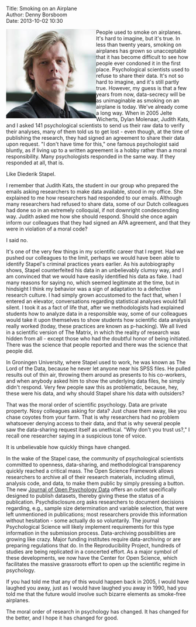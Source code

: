 Title: Smoking on an Airplane  
Author: Denny Borsboom  
Date: 2013-10-02 10:30

<img src="/images/DennyPortrait-cropped.png" alt="Photo of Denny
Boorsboom" align="left">

People used to smoke on airplanes. It's hard to imagine, but it's true. In less
than twenty years, smoking on airplanes has grown so unacceptable that it has
become difficult to see how people ever condoned it in the first place.
Psychological scientists used to refuse to share their data. It's not so hard to
imagine, and it's still partly true. However, my guess is that a few years from
now, data-secrecy will be as unimaginable as smoking on an airplane is today.
We've already come a long way. When in 2005 Jelte Wicherts, Dylan Molenaar,
Judith Kats, and I asked 141 psychological scientists to send us their raw data
to verify their analyses, many of them told us to get lost - even though, at
the time of publishing the research, they had signed an agreement to share
their data upon request. "I don't have time for this," one famous psychologist
said bluntly, as if living up to a written agreement is a hobby rather than a
moral responsibility. Many psychologists responded in the same way. If they
responded at all, that is.

Like Diederik Stapel.

I remember that Judith Kats, the student in our group who prepared the emails
asking researchers to make data available, stood in my office. She explained to
me how researchers had responded to our emails. Although many researchers
had refused to share data, some of our Dutch colleagues had done so in an
extremely colloquial, if not downright condescending way. Judith asked me how
she should respond. Should she once again inform our colleagues that they had
signed an APA agreement, and that they were in violation of a moral code?

I said no.

It's one of the very few things in my scientific career that I regret. Had we
pushed our colleagues to the limit, perhaps we would have been able to identify
Stapel's criminal practices years earlier. As his autobiography shows, Stapel
counterfeited his data in an unbelievably clumsy way, and I am convinced that
we would have easily identified his data as fake.
I had many reasons for saying no, which seemed legitimate at the time, but in
hindsight I think my behavior was a sign of adaptation to a defective research
culture. I had simply grown accustomed to the fact that, when I entered an
elevator, conversations regarding statistical analyses would fall silent. I took
it as a fact of life that, after we methodologists had explained students how to
analyze data in a responsible way, some of our colleagues would take it upon
themselves to show students how scientific data analysis really worked (today,
these practices are known as p-hacking). We all lived in a scientific version of
The Matrix, in which the reality of research was hidden from all - except those
who had the doubtful honor of being initiated. There was the science that people
reported and there was the science that people did.

In Groningen University, where Stapel used to work, he was known as The Lord
of the Data, because he never let anyone near his SPSS files. He pulled results
out of thin air, throwing them around as presents to his co-workers, and when
anybody asked him to show the underlying data files, he simply didn't respond.
Very few people saw this as problematic, because, hey, these were his data, and
why should Stapel share his data with outsiders?

That was the moral order of scientific psychology. Data are private property.
Nosy colleagues asking for data? Just chase them away, like you chase coyotes
from your farm. That is why researchers had no problem whatsoever denying
access to their data, and that is why several people saw the data-sharing request
itself as unethical. "Why don't you trust us?," I recall one researcher saying in a
suspicious tone of voice.

It is unbelievable how quickly things have changed.

In the wake of the Stapel case, the community of psychological scientists
committed to openness, data-sharing, and methodological transparency quickly
reached a critical mass. The Open Science Framework allows researchers to
archive all of their research materials, including stimuli, analysis code, and
data, to make them public by simply pressing a button. The new [Journal of Open
Psychology Data](http://openpsychologydata.metajnl.com) offers an outlet
specifically designed to publish datasets, thereby giving these the status of a
publication. Psychdisclosure.org asks researchers to document decisions
regarding, e.g., sample size determination and variable selection, that were
left unmentioned in publications; most researchers provide this information
without hesitation - some actually do so voluntarily. The journal Psychological
Science will likely implement requirements for this type information in the
submission process. Data-archiving possibilities are growing like crazy. Major
funding institutes require data-archiving or are preparing regulations that do.
In the Reproducibility Project, hundreds of studies are being replicated in a
concerted effort. As a major symbol of these developments, we now have the
Center for Open Science, which facilitates the massive grassroots effort to
open up the scientific regime in psychology.

If you had told me that any of this would happen back in 2005, I would have
laughed you away, just as I would have laughed you away in 1990, had you told
me that the future would involve such bizarre elements as smoke-free airplanes.

The moral order of research in psychology has changed. It has changed for the
better, and I hope it has changed for good.
